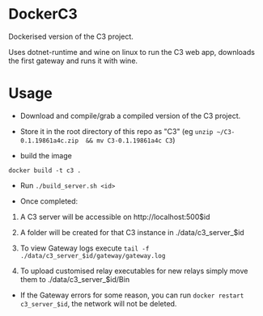 # DockerC3

Dockerised version of the C3 project. 

Uses dotnet-runtime and wine on linux to run the C3 web app, downloads the first gateway and runs it with wine.
# Usage

* Download and compile/grab a compiled version of the C3 project.

* Store it in the root directory of this repo as "C3" (eg `unzip ~/C3-0.1.19861a4c.zip  && mv C3-0.1.19861a4c C3`)
* build the image


`docker build -t c3 .`

* Run `./build_server.sh <id>`

* Once completed:

1. A C3 server will be accessible on http://localhost:500$id

2. A folder will be created for that C3 instance in ./data/c3\_server\_$id

3. To view Gateway logs execute `tail -f ./data/c3_server_$id/gateway/gateway.log`

4. To upload customised relay executables for new relays simply move them to ./data/c3_server_$id/Bin

* If the Gateway errors for some reason, you can run `docker restart c3_server_$id`, the network will not be deleted.
